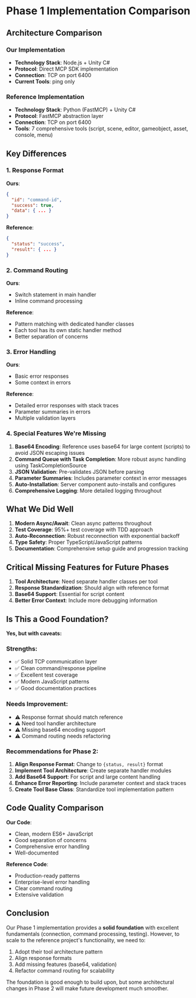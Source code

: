 # Phase 1 Implementation Comparison

## Architecture Comparison

### Our Implementation
- **Technology Stack**: Node.js + Unity C#
- **Protocol**: Direct MCP SDK implementation
- **Connection**: TCP on port 6400
- **Current Tools**: ping only

### Reference Implementation
- **Technology Stack**: Python (FastMCP) + Unity C#
- **Protocol**: FastMCP abstraction layer
- **Connection**: TCP on port 6400
- **Tools**: 7 comprehensive tools (script, scene, editor, gameobject, asset, console, menu)

## Key Differences

### 1. Response Format
**Ours**:
```json
{
  "id": "command-id",
  "success": true,
  "data": { ... }
}
```

**Reference**:
```json
{
  "status": "success",
  "result": { ... }
}
```

### 2. Command Routing
**Ours**: 
- Switch statement in main handler
- Inline command processing

**Reference**:
- Pattern matching with dedicated handler classes
- Each tool has its own static handler method
- Better separation of concerns

### 3. Error Handling
**Ours**:
- Basic error responses
- Some context in errors

**Reference**:
- Detailed error responses with stack traces
- Parameter summaries in errors
- Multiple validation layers

### 4. Special Features We're Missing

1. **Base64 Encoding**: Reference uses base64 for large content (scripts) to avoid JSON escaping issues
2. **Command Queue with Task Completion**: More robust async handling using TaskCompletionSource
3. **JSON Validation**: Pre-validates JSON before parsing
4. **Parameter Summaries**: Includes parameter context in error messages
5. **Auto-Installation**: Server component auto-installs and configures
6. **Comprehensive Logging**: More detailed logging throughout

## What We Did Well

1. **Modern Async/Await**: Clean async patterns throughout
2. **Test Coverage**: 95%+ test coverage with TDD approach
3. **Auto-Reconnection**: Robust reconnection with exponential backoff
4. **Type Safety**: Proper TypeScript/JavaScript patterns
5. **Documentation**: Comprehensive setup guide and progression tracking

## Critical Missing Features for Future Phases

1. **Tool Architecture**: Need separate handler classes per tool
2. **Response Standardization**: Should align with reference format
3. **Base64 Support**: Essential for script content
4. **Better Error Context**: Include more debugging information

## Is This a Good Foundation?

**Yes, but with caveats:**

### Strengths:
- ✅ Solid TCP communication layer
- ✅ Clean command/response pipeline
- ✅ Excellent test coverage
- ✅ Modern JavaScript patterns
- ✅ Good documentation practices

### Needs Improvement:
- ⚠️ Response format should match reference
- ⚠️ Need tool handler architecture
- ⚠️ Missing base64 encoding support
- ⚠️ Command routing needs refactoring

### Recommendations for Phase 2:

1. **Align Response Format**: Change to `{status, result}` format
2. **Implement Tool Architecture**: Create separate handler modules
3. **Add Base64 Support**: For script and large content handling
4. **Enhance Error Reporting**: Include parameter context and stack traces
5. **Create Tool Base Class**: Standardize tool implementation pattern

## Code Quality Comparison

**Our Code**:
- Clean, modern ES6+ JavaScript
- Good separation of concerns
- Comprehensive error handling
- Well-documented

**Reference Code**:
- Production-ready patterns
- Enterprise-level error handling
- Clear command routing
- Extensive validation

## Conclusion

Our Phase 1 implementation provides a **solid foundation** with excellent fundamentals (connection, command processing, testing). However, to scale to the reference project's functionality, we need to:

1. Adopt their tool architecture pattern
2. Align response formats
3. Add missing features (base64, validation)
4. Refactor command routing for scalability

The foundation is good enough to build upon, but some architectural changes in Phase 2 will make future development much smoother.